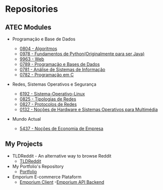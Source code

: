 
# **Repositories**

## ATEC Modules

<!-- <img label='ATEC Logo' alt='ATEC logo' src="/Images/atec_LOGOTIPO.webp" class='logo' width='20%'> -->

- Programação e Base de Dados
  - [0804 - Algoritmos](https://github.com/JPSCorreia/0804-Algoritmos)
  - [0978 - Fundamentos de Python(Originalmente para ser Java)](https://github.com/JPSCorreia/0978-Fundamentos-de-Python)
  - [9963 - Web](https://github.com/JPSCorreia/9963-Web)
  - [0789 - Programação e Bases de Dados](https://github.com/JPSCorreia/0789-Programacao-e-bases-de-dados)
  - [0781 - Análise de Sistemas de Informação](https://github.com/JPSCorreia/0781-Analise-de-Sistemas-de-Informacao)
  - [0782 - Programação em C](https://github.com/JPSCorreia/0782-Programacao-em-C)

- Redes, Sistemas Operativos e Segurança
  - [6192 - Sistema-Operativo-Linux](https://github.com/JPSCorreia/6192-Sistema-Operativo-Linux)
  - [0825 - Tipologias de Redes](https://github.com/JPSCorreia/0825-Tipologias-de-Redes)
  - [0827 - Protocolos de Redes](https://github.com/JPSCorreia/0827-Protocolos-de-redes)
  - [0132 - Noções de Hardware e Sistemas Operativos para Multimédia](https://github.com/JPSCorreia/0132-Nocoes-de-Hardware-e-Sistemas-Operativos-para-Multimedia)
  
- Mundo Actual
  - [5437 - Noções de Economia de Empresa](https://github.com/JPSCorreia/5437-Nocoes-de-Economia-de-Empresa)

## My Projects

- TLDReddit - An alternative way to browse Reddit
  - [TLDReddit](https://github.com/JPSCorreia/TLDReddit)
- My Portfolio's Repository
  - [Portfolio](https://github.com/JPSCorreia/jpscorreia.github.io)
- Emporium E-commerce Plataform
  - [Emporium Client](https://github.com/JPSCorreia/emporium-shop-frontend)
  -[Emporium API Backend](https://github.com/JPSCorreia/e-commerce-backend-serverless)
  